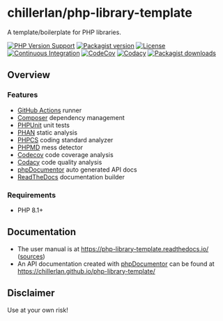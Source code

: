 # chillerlan/php-library-template

A template/boilerplate for PHP libraries.

[![PHP Version Support][php-badge]][php]
[![Packagist version][packagist-badge]][packagist]
[![License][license-badge]][license]
[![Continuous Integration][gh-action-badge]][gh-action]
[![CodeCov][coverage-badge]][coverage]
[![Codacy][codacy-badge]][codacy]
[![Packagist downloads][downloads-badge]][downloads]

[php-badge]: https://img.shields.io/packagist/php-v/chillerlan/php-library-template?logo=php&color=8892BF&logoColor=fff
[php]: https://www.php.net/supported-versions.php
[packagist-badge]: https://img.shields.io/packagist/v/chillerlan/php-library-template.svg?logo=packagist&logoColor=fff
[packagist]: https://packagist.org/packages/chillerlan/php-library-template
[license-badge]: https://img.shields.io/github/license/chillerlan/php-library-template
[license]: https://github.com/chillerlan/php-library-template/blob/main/LICENSE
[gh-action-badge]: https://img.shields.io/github/actions/workflow/status/chillerlan/php-library-template/ci.yml?branch=main&logo=github&logoColor=fff
[gh-action]: https://github.com/chillerlan/php-library-template/actions/workflows/ci.yml?query=branch%3Amain
[coverage-badge]: https://img.shields.io/codecov/c/github/chillerlan/php-library-template.svg?logo=codecov&logoColor=fff
[coverage]: https://codecov.io/github/chillerlan/php-library-template
[codacy-badge]: https://img.shields.io/codacy/grade/de971588f9a44f1a99e7bbd2a0737951?logo=codacy&logoColor=fff
[codacy]: https://app.codacy.com/gh/chillerlan/php-library-template/dashboard
[downloads-badge]: https://img.shields.io/packagist/dt/chillerlan/php-library-template.svg?logo=packagist&logoColor=fff
[downloads]: https://packagist.org/packages/chillerlan/php-library-template/stats

## Overview

### Features

- [GitHub Actions](https://github.com/chillerlan/php-library-template/actions) runner
- [Composer](https://getcomposer.org) dependency management
- [PHPUnit](https://phpunit.de) unit tests
- [PHAN](https://github.com/phan/phan) static analysis
- [PHPCS](https://github.com/PHPCSStandards/PHP_CodeSniffer) coding standard analyzer
- [PHPMD](https://phpmd.org) mess detector
- [Codecov](https://codecov.io) code coverage analysis
- [Codacy](https://www.codacy.com) code quality analysis
- [phpDocumentor](https://www.phpdoc.org) auto generated API docs
- [ReadTheDocs](https://readthedocs.org) documentation builder


### Requirements

- PHP 8.1+


## Documentation

- The user manual is at https://php-library-template.readthedocs.io/ ([sources](https://github.com/chillerlan/php-library-template/tree/main/docs))
- An API documentation created with [phpDocumentor](https://www.phpdoc.org/) can be found at https://chillerlan.github.io/php-library-template/


## Disclaimer

Use at your own risk!
